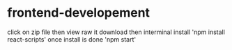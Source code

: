 # frontend-developement
click on zip file then view raw it download 
then interminal install 'npm install react-scripts'
once install is done 'npm start'
